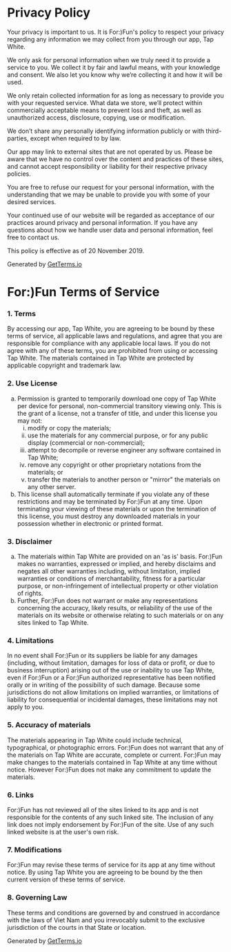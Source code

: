 # Privacy Policy
<p>Your privacy is important to us. It is For:)Fun's policy to respect your privacy regarding any information we may collect from you through our app, Tap White.</p>
<p>We only ask for personal information when we truly need it to provide a service to you. We collect it by fair and lawful means, with your knowledge and consent. We also let you know why we’re collecting it and how it will be used.</p>
<p>We only retain collected information for as long as necessary to provide you with your requested service. What data we store, we’ll protect within commercially acceptable means to prevent loss and theft, as well as unauthorized access, disclosure, copying, use or modification.</p>
<p>We don’t share any personally identifying information publicly or with third-parties, except when required to by law.</p>
<p>Our app may link to external sites that are not operated by us. Please be aware that we have no control over the content and practices of these sites, and cannot accept responsibility or liability for their respective privacy policies.</p>
<p>You are free to refuse our request for your personal information, with the understanding that we may be unable to provide you with some of your desired services.</p>
<p>Your continued use of our website will be regarded as acceptance of our practices around privacy and personal information. If you have any questions about how we handle user data and personal information, feel free to contact us.</p>
<p>This policy is effective as of 20 November 2019.</p>
<p>Generated by <a title="Privacy Policy Template Generator" href="https://getterms.io/">GetTerms.io</a></p>

# For:)Fun Terms of Service
<h3>1. Terms</h3>
<p>By accessing our app, Tap White, you are agreeing to be bound by these terms of service, all applicable laws and regulations, and agree that you are responsible for compliance with any applicable local laws. If you do not agree with any of these terms, you are prohibited from using or accessing Tap White. The materials contained in Tap White are protected by applicable copyright and trademark law.</p>
<h3>2. Use License</h3>
<ol type="a">
   <li>Permission is granted to temporarily download one copy of Tap White per device for personal, non-commercial transitory viewing only. This is the grant of a license, not a transfer of title, and under this license you may not:
   <ol type="i">
       <li>modify or copy the materials;</li>
       <li>use the materials for any commercial purpose, or for any public display (commercial or non-commercial);</li>
       <li>attempt to decompile or reverse engineer any software contained in Tap White;</li>
       <li>remove any copyright or other proprietary notations from the materials; or</li>
       <li>transfer the materials to another person or "mirror" the materials on any other server.</li>
   </ol>
    </li>
   <li>This license shall automatically terminate if you violate any of these restrictions and may be terminated by For:)Fun at any time. Upon terminating your viewing of these materials or upon the termination of this license, you must destroy any downloaded materials in your possession whether in electronic or printed format.</li>
</ol>
<h3>3. Disclaimer</h3>
<ol type="a">
   <li>The materials within Tap White are provided on an 'as is' basis. For:)Fun makes no warranties, expressed or implied, and hereby disclaims and negates all other warranties including, without limitation, implied warranties or conditions of merchantability, fitness for a particular purpose, or non-infringement of intellectual property or other violation of rights.</li>
   <li>Further, For:)Fun does not warrant or make any representations concerning the accuracy, likely results, or reliability of the use of the materials on its website or otherwise relating to such materials or on any sites linked to Tap White.</li>
</ol>
<h3>4. Limitations</h3>
<p>In no event shall For:)Fun or its suppliers be liable for any damages (including, without limitation, damages for loss of data or profit, or due to business interruption) arising out of the use or inability to use Tap White, even if For:)Fun or a For:)Fun authorized representative has been notified orally or in writing of the possibility of such damage. Because some jurisdictions do not allow limitations on implied warranties, or limitations of liability for consequential or incidental damages, these limitations may not apply to you.</p>
<h3>5. Accuracy of materials</h3>
<p>The materials appearing in Tap White could include technical, typographical, or photographic errors. For:)Fun does not warrant that any of the materials on Tap White are accurate, complete or current. For:)Fun may make changes to the materials contained in Tap White at any time without notice. However For:)Fun does not make any commitment to update the materials.</p>
<h3>6. Links</h3>
<p>For:)Fun has not reviewed all of the sites linked to its app and is not responsible for the contents of any such linked site. The inclusion of any link does not imply endorsement by For:)Fun of the site. Use of any such linked website is at the user's own risk.</p>
<h3>7. Modifications</h3>
<p>For:)Fun may revise these terms of service for its app at any time without notice. By using Tap White you are agreeing to be bound by the then current version of these terms of service.</p>
<h3>8. Governing Law</h3>
<p>These terms and conditions are governed by and construed in accordance with the laws of Viet Nam and you irrevocably submit to the exclusive jurisdiction of the courts in that State or location.</p>
<p>Generated by <a title="Terms of Service Template Generator" href="https://getterms.io/">GetTerms.io</a></p>
